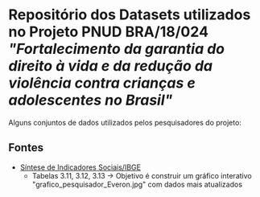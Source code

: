 # Repositório dos Datasets utilizados no Projeto PNUD BRA/18/024 _"Fortalecimento da garantia do direito à vida e da redução da violência contra crianças e adolescentes no Brasil"_

Alguns conjuntos de dados utilizados pelos pesquisadores do projeto:

## Fontes

+ [Síntese de Indicadores Sociais/IBGE](https://ftp.ibge.gov.br/Indicadores_Sociais/Sintese_de_Indicadores_Sociais/Sintese_de_Indicadores_Sociais_2020/xls/3_Educacao_xls.zip)
  + Tabelas 3.11, 3.12, 3.13 -> Objetivo é construir um gráfico interativo "grafico_pesquisador_Everon.jpg" com dados mais atualizados
